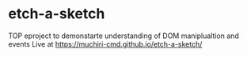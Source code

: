 # etch-a-sketch
TOP eproject to demonstarte understanding of DOM maniplualtion and events
Live at https://muchiri-cmd.github.io/etch-a-sketch/
